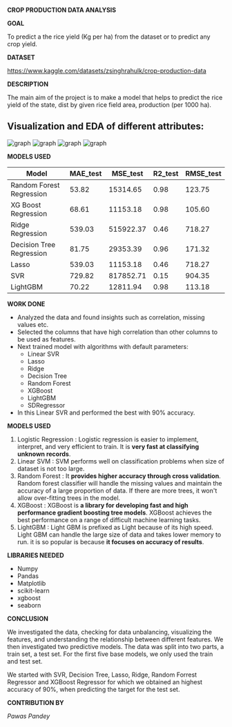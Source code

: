 
  

**CROP PRODUCTION DATA ANALYSIS**

  

**GOAL**

  
To predict a the rice yield (Kg per ha) from the dataset or to predict any crop yield.
  

**DATASET**

  

https://www.kaggle.com/datasets/zsinghrahulk/crop-production-data
  

**DESCRIPTION**

  

The main aim of the project is to make a model that helps to predict the rice yield of the state, dist by given rice field area, production (per 1000 ha).

## Visualization and EDA of different attributes:

<img alt="graph" src="./Images/statename vs Rice production.png">

<img alt="graph" src="./Images/year vs Rice production.png">

<img alt="graph" src="./Images/Rice Area vs Rice production.png">

<img alt="graph" src="./Images/Rice Area vs Rice production 3.png">


**MODELS USED**

| Model                     | MAE_test | MSE_test  | R2_test   | RMSE_test  |
|---------------------------|----------|-----------|-----------|------------|
| Random Forest Regression  | 53.82    | 15314.65  | 0.98      | 123.75     |
| XG Boost Regression       | 68.61    | 11153.18  | 0.98      | 105.60     |
| Ridge Regression          | 539.03   | 515922.37 | 0.46      | 718.27     |
| Decision Tree Regression  | 81.75    | 29353.39  | 0.96      | 171.32     |
| Lasso                     | 539.03   | 11153.18  | 0.46      | 718.27     |
| SVR                       | 729.82   | 817852.71 | 0.15      | 904.35     |
| LightGBM                  | 70.22    | 12811.94  | 0.98      | 113.18     |

  

**WORK DONE**

* Analyzed the data and found insights such as correlation, missing values etc.
* Selected the columns that have high correlation than other columns to be used as features.
* Next trained model with algorithms with default parameters:
	* Linear SVR
	* Lasso
	* Ridge
	* Decision Tree
	* Random Forest
	* XGBoost
	* LightGBM
	* SDRegressor
* In this Linear SVR and performed the best with 90% accuracy.
  

**MODELS USED**

1. Logistic Regression : Logistic regression is easier to implement, interpret, and very efficient to train. It is **very fast at classifying unknown records**.
2. Linear SVM : SVM performs well on classification problems when size of dataset is not too large.
3. Random Forest : It **provides higher accuracy through cross validation**. Random forest classifier will handle the missing values and maintain the accuracy of a large proportion of data. If there are more trees, it won't allow over-fitting trees in the model.
4. XGBoost : XGBoost is **a library for developing fast and high performance gradient boosting tree models**. XGBoost achieves the best performance on a range of difficult machine learning tasks.
5. LightGBM : Light GBM is prefixed as Light because of its high speed. Light GBM can handle the large size of data and takes lower memory to run. it is so popular is because **it focuses on accuracy of results**.

**LIBRARIES NEEDED**

* Numpy
* Pandas
* Matplotlib
* scikit-learn
* xgboost
* seaborn
  
  

**CONCLUSION**

  

We investigated the data, checking for data unbalancing, visualizing the features, and understanding the relationship between different features. We then investigated two predictive models. The data was split into two parts, a train set, a test set. For the first five base models, we only used the train and test set.

We started with SVR, Decision Tree, Lasso, Ridge, Random Forrest Regressor and XGBoost Regressor for which we obtained an highest accuracy of 90%, when predicting the target for the test set.

  

**CONTRIBUTION BY**

*Pawas Pandey*
